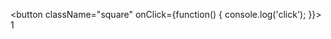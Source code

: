 <!-- button标签可以直接加onClick函数来debug -->
<button className="square" onClick={function() { console.log('click'); }}>
    1
</button>